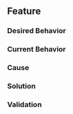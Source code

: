 ## Feature

### Desired Behavior

[👤 _Who is the user and what do they want to do?_]: #


### Current Behavior

[🤔 _What is the user doing now?_]: #


### Cause

[🔎 _Why is there a discrepancy?_]: #


### Solution

[⚖️ _How are we resolving the discrepancy?_]: #


### Validation

[⭐️ _How can we prove the solution works?_]: #

